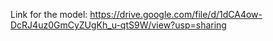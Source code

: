 Link for the model: https://drive.google.com/file/d/1dCA4ow-DcRJ4uz0GmCyZUgKh_u-qtS9W/view?usp=sharing
